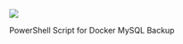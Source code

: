 <img src="https://img.shields.io/badge/language-PowerShell-blue.svg"/>

PowerShell Script for Docker MySQL Backup

